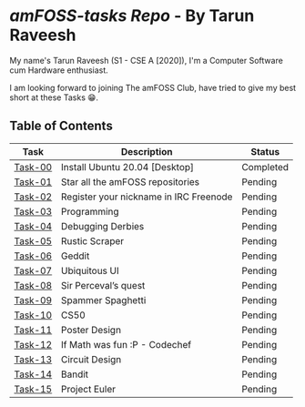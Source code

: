 # _amFOSS-tasks Repo_ - By Tarun Raveesh 
My name's Tarun Raveesh (S1 - CSE A [2020]), I'm a Computer Software cum Hardware enthusiast.

I am looking forward to joining The amFOSS Club, have tried to give my best short at these Tasks 😁.
## Table of Contents

| **Task** | **Description** | **Status** |
| --- | --- | --- |
| <a href="https://github.com/TarunRaveesh/amFOSS-tasks/tree/main/Task-00">Task-00</a> | Install Ubuntu 20.04 [Desktop] | Completed |
| <a href="https://github.com/TarunRaveesh/amFOSS-tasks/tree/main/Task-01">Task-01</a> | Star all the amFOSS repositories | Pending |
| <a href="https://github.com/TarunRaveesh/amFOSS-tasks/tree/main/Task-02">Task-02</a> | Register your nickname in IRC Freenode |  Pending |
| <a href="https://github.com/TarunRaveesh/amFOSS-tasks/tree/main/Task-03">Task-03</a> | Programming| Pending |
| <a href="https://github.com/TarunRaveesh/amFOSS-tasks/tree/main/Task-04">Task-04</a> | Debugging Derbies | Pending |
| <a href="https://github.com/TarunRaveesh/amFOSS-tasks/tree/main/Task-05">Task-05</a> | Rustic Scraper  | Pending |
| <a href="https://github.com/TarunRaveesh/amFOSS-tasks/tree/main/Task-06">Task-06</a> | Geddit | Pending |
| <a href="https://github.com/TarunRaveesh/amFOSS-tasks/tree/main/Task-07">Task-07</a> | Ubiquitous UI | Pending |
| <a href="https://github.com/TarunRaveesh/amFOSS-tasks/tree/main/Task-08">Task-08</a> | Sir Perceval’s quest | Pending |
| <a href="https://github.com/TarunRaveesh/amFOSS-tasks/tree/main/Task-09">Task-09</a> | Spammer Spaghetti | Pending |
| <a href="https://github.com/TarunRaveesh/amFOSS-tasks/tree/main/Task-10">Task-10</a> | CS50 | Pending |
| <a href="https://github.com/TarunRaveesh/amFOSS-tasks/tree/main/Task-11">Task-11</a> | Poster Design | Pending |
| <a href="https://github.com/TarunRaveesh/amFOSS-tasks/tree/main/Task-12">Task-12</a> | If Math was fun :P - Codechef | Pending |
| <a href="https://github.com/TarunRaveesh/amFOSS-tasks/tree/main/Task-13">Task-13</a> | Circuit Design | Pending |
| <a href="https://github.com/TarunRaveesh/amFOSS-tasks/tree/main/Task-14">Task-14</a> | Bandit | Pending |
| <a href="https://github.com/TarunRaveesh/amFOSS-tasks/tree/main/Task-15">Task-15</a> | Project Euler | Pending |
